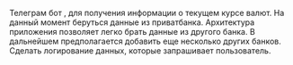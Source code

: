Телеграм бот , для получения информации о текущем курсе валют.
На данный момент беруться данные из приватбанка.
Архитектура приложения позволяет легко брать данные из другого банка.
В дальнейшем предполагается добавить еще несколько других банков. Сделать логирование данных, которые запрашивает пользователь.
